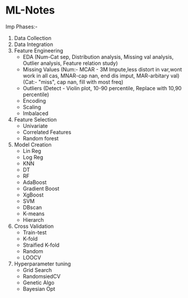 # ML-Notes

Imp Phases:-
1. Data Collection 
2. Data Integration
3. Feature Engineering
    - EDA (Num-Cat sep, Distribution analysis, Missing val analysis, Outlier analysis, Feature relation study)
    - Missing Values (Num:- MCAR - 3M Impute,less distort in var,wont work in all cas, MNAR-cap nan, end dis imput, MAR-arbitary val)
                     (Cat:- "miss", cap nan, fill with most freq)
    - Outliers (Detect - Violin plot, 10-90 percentile, Replace with 10,90 percentile)
    - Encoding
    - Scaling
    - Imbalaced
4. Feature Selection
    - Univariate
    - Correlated Features
    - Random forest
5. Model Creation 
   - Lin Reg
   - Log Reg
   - KNN
   - DT
   - RF
   - AdaBoost
   - Gradient Boost
   - XgBoost
   - SVM
   - DBscan
   - K-means
   - Hierarch
6. Cross Validation
   - Train-test
   - K-fold
   - Straified K-fold
   - Random
   - LOOCV
7. Hyperparameter tuning
    - Grid Search
    - RandomsiedCV
    - Genetic Algo
    - Bayesian Opt
